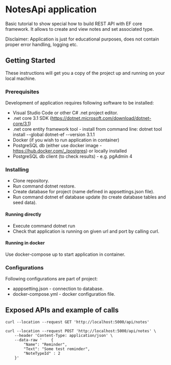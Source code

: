# NotesApi application

Basic tutorial to show special how to build REST API with EF core framework. It allows to create and view notes and set associated type.

Disclaimer:
Application is just for educational purposes, does not contain proper error handling, logging etc.

## Getting Started

These instructions will get you a copy of the project up and running on your local machine.

### Prerequisites

Development of application requires following software to be installed:
* Visual Studio Code or other C# .net project editor.
* .net core 3.1 SDK (https://dotnet.microsoft.com/download/dotnet-core/3.1)
* .net core entity framework tool - install from command line: dotnet tool install --global dotnet-ef --version 3.1.1
* Docker (if you wish to run application in container)
* PostgreSQL db (either use docker image - https://hub.docker.com/_/postgres) or locally installed
* PostgreSQL db client (to check results) - e.g. pgAdmin 4

### Installing

* Clone repository.
* Run command dotnet restore.
* Create database for project (name defined in appsettings.json file).
* Run command dotnet ef database update (to create database tables and seed data).

#### Running directly

* Execute command dotnet run
* Check that application is running on given url and port by calling curl.

#### Running in docker

Use docker-compose up to start application in container.

### Configurations

Following configurations are part of project:
* apppsetting.json - connection to database.
* docker-compose.yml - docker configuration file.

## Exposed APIs and example of calls

    curl --location --request GET 'http://localhost:5000/api/notes'
    
    curl --location --request POST 'http://localhost:5000/api/notes' \
        --header 'Content-Type: application/json' \
        --data-raw '    {
            "Name": "Reminder",
            "Text": "Some test reminder",
            "NoteTypeId" : 2
        }'

